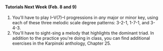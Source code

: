 <div class="notice" markdown="1">
<h4>Tutorials Next Week (Feb. 8 and 9)</h4>
<p>
	<ol>
		<li>You'll have to play I–V(7)–I progressions in <em>any</em> major or minor key, using each of these three melodic scale degree patterns: 3-2-1, 1-7-1, and 3-4-3.</li>
		<li>You'll have to sight-sing a melody that highlights the dominant triad. In addition to the practice you're doing in class, you can find additional exercises in the Karpinski anthology, Chapter 25.</li>
	</ol>
	</p>
</div>